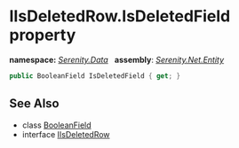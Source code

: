 # IIsDeletedRow.IsDeletedField property
**namespace:** *[Serenity.Data](../../README.md#serenity.data-namespace)*   **assembly**: *[Serenity.Net.Entity](../../README.md)*

```csharp
public BooleanField IsDeletedField { get; }
```

## See Also

* class [BooleanField](../BooleanField.md)
* interface [IIsDeletedRow](../IIsDeletedRow.md)